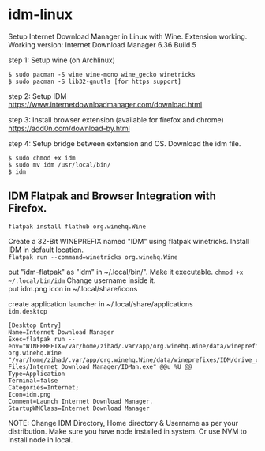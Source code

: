 # idm-linux
Setup Internet Download Manager in Linux with Wine. Extension working.
Working version: Internet Download Manager 6.36 Build 5

step 1: Setup wine (on Archlinux)
```
$ sudo pacman -S wine wine-mono wine_gecko winetricks
$ sudo pacman -S lib32-gnutls [for https support]
```

step 2: Setup IDM 
https://www.internetdownloadmanager.com/download.html

step 3: Install browser extension (available for firefox and chrome)
https://add0n.com/download-by.html

step 4: Setup bridge between extension and OS. Download the idm file.
```
$ sudo chmod +x idm
$ sudo mv idm /usr/local/bin/
$ idm
```

## IDM Flatpak and Browser Integration with Firefox.  
```
flatpak install flathub org.winehq.Wine
```
Create a 32-Bit WINEPREFIX named "IDM" using flatpak winetricks.
Install IDM in default location.  
`flatpak run --command=winetricks org.winehq.Wine`

put "idm-flatpak" as "idm" in ~/.local/bin/". 
Make it executable. 
`chmod +x ~/.local/bin/idm`
Change username inside it.  
put idm.png icon in ~/.local/share/icons

create application launcher in ~/.local/share/applications  
`idm.desktop`
```
[Desktop Entry]
Name=Internet Download Manager
Exec=flatpak run --env="WINEPREFIX=/var/home/zihad/.var/app/org.winehq.Wine/data/wineprefixes/IDM/" org.winehq.Wine "/var/home/zihad/.var/app/org.winehq.Wine/data/wineprefixes/IDM/drive_c/Program Files/Internet Download Manager/IDMan.exe" @@u %U @@
Type=Application
Terminal=false
Categories=Internet;
Icon=idm.png
Comment=Launch Internet Download Manager.
StartupWMClass=Internet Download Manager
```

NOTE: Change IDM Directory, Home directory & Username as per your distribution.
Make sure you have node installed in system. Or use NVM to install node in local.



